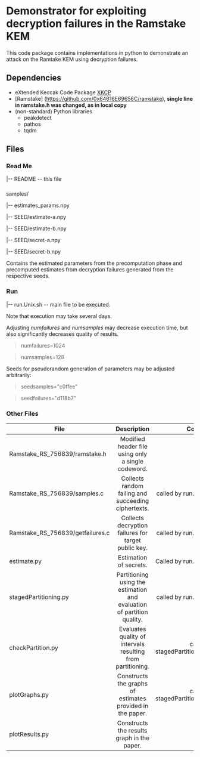 # Demonstrator for exploiting decryption failures in the Ramstake KEM

This code package contains implementations in python to demonstrate an attack on the Ramtake KEM using decryption failures.

## Dependencies

* eXtended Keccak Code Package [XKCP](https://github.com/XKCP/XKCP)
* [Ramstake] (https://github.com/0x64616E69656C/ramstake), **single line in ramstake.h was changed, as in local copy**
* (non-standard) Python libraries
  * peakdetect
  * pathos
  * tqdm

## Files

### Read Me

|-- README -- this file

###

samples/

|-- estimates_params.npy

|-- SEED/estimate-a.npy

|-- SEED/estimate-b.npy

|-- SEED/secret-a.npy

|-- SEED/secret-b.npy

Contains the estimated parameters from the precomputation phase and precomputed estimates from decryption failures generated from the respective seeds.

### Run
|-- run.Unix.sh -- main file to be executed.

Note that execution may take several days.

Adjusting *numfailures* and *numsamples* may decrease execution time, but also significantly decreases quality of results.

> numfailures=1024

> numsamples=128

Seeds for pseudorandom generation of parameters may be adjusted arbitrarily:
> seedsamples="c0ffee"

> seedfailures="d118b7"

### Other Files

| File | Description | Comment |
| ----------- |:-----------:|--------:|
| Ramstake_RS_756839/ramstake.h | Modified header file using only a single codeword. | |
| Ramstake_RS_756839/samples.c | Collects random failing and succeeding ciphertexts. | called by run.Unix.sh |
| Ramstake_RS_756839/getfailures.c | Collects decryption failures for target public key. | called by run.Unix.sh |
| estimate.py | Estimation of secrets. | Called by run.Unix.sh |
| stagedPartitioning.py | Partitioning using the estimation and evaluation of partition quality. | called by run.Unix.sh |
| checkPartition.py | Evaluates quality of intervals resulting from partitioning. | called by stagedPartitioning.py |
| plotGraphs.py | Constructs the graphs of estimates provided in the paper. | called by stagedPartitioning.py |
| plotResults.py | Constructs the results graph in the paper.  |  |
